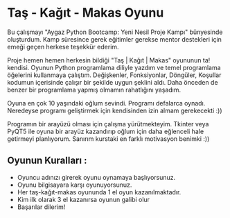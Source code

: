 # Taş - Kağıt - Makas Oyunu

Bu çalışmayı "Aygaz Python Bootcamp: Yeni Nesil Proje Kampı" bünyesinde oluşturdum.  Kamp süresince gerek eğitimler gerekse mentor destekleri için emeği geçen herkese teşekkür ederim.

Proje hemen hemen herkesin bildiği "Taş | Kağıt | Makas" oyununun ta! kendisi. Oyunun Python programlama diliyle yazdım ve temel programlama öğelerini kullanmaya çalıştım. Değişkenler, Fonksiyonlar, Döngüler, Koşullar kodumun içerisinde çalışır bir şekilde uygun şeklini aldı. Daha önceden de benzer bir programlama yapmış olmamın rahatlığını yaşadım. 

Oyuna en çok 10 yaşındaki oğlum sevindi. Programı defalarca oynadı. Neredeyse programı geliştirmek için kendisinden izin almam gerekecekti :))

Programın bir arayüzü olması için çalışma yürütmekteyim. Tkinter veya PyQT5 ile oyuna bir arayüz kazandırıp oğlum için daha eğlenceli hale getirmeyi planlıyorum. Sanırım kurstaki en farklı motivasyon benimki :))

## Oyunun Kuralları :
* Oyuncu adınızı girerek oyunu oynamaya başlıyorsunuz.
* Oyunu bilgisayara karşı oyunuyorsunuz.
* Her taş-kağıt-makas oyununda 1 el oyun kazanılmaktadır.
* Kim ilk olarak 3 el kazanırsa oyunun galibi olur
* Başarılar dilerim!
